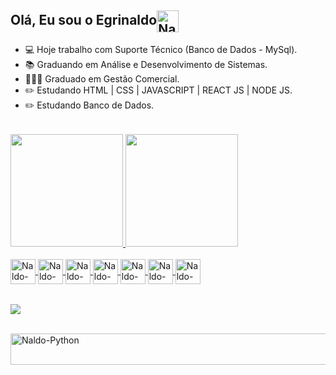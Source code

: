 ## <div>Olá, Eu sou o Egrinaldo<img align="center" alt="Naldo-Linux" height="35" width="35" src="https://cdn-icons-png.flaticon.com/512/439/439278.png"> </div>

- 💻 Hoje trabalho com Suporte Técnico (Banco de Dados - MySql).
- 📚 Graduando em Análise e Desenvolvimento de Sistemas.
- 🧑🏾‍🎓 Graduado em Gestão Comercial.
- ✏️ Estudando HTML | CSS | JAVASCRIPT | REACT JS | NODE JS.
- ✏️ Estudando Banco de Dados.

<div style="display: inline_block"><br>
 <img align="center" alt="Naldo-Python"  height="1" width="10000" src="https://www.imagensanimadas.com/data/media/562/linha-imagem-animada-0386.gif">
</div>

<div>
  
<a href="https://github.com/egrinaldo">
<img height="180em" src="https://github-readme-stats.vercel.app/api?username=egrinaldo&theme=slateorange&show_icons=true">
<img height="180em" src="https://github-readme-stats.vercel.app/api/top-langs/?username=egrinaldo&theme=slateorange"> 
 
</div>

<div style="display: inline_block"><br>
   
  <img align="center" alt="Naldo-db" height="40" width="40" src="https://cdn-icons-png.flaticon.com/512/5816/5816015.png">
  <img align="center" alt="Naldo-Ln" height="40" width="40" src="https://cdn-icons-png.flaticon.com/512/9788/9788035.png">
  
  <img align="center" alt="Naldo-node" height="40" width="40" src="https://cdn-icons-png.flaticon.com/128/5968/5968322.png">
  <img align="center" alt="Naldo-Ln" height="40" width="40" src="https://cdn-icons-png.flaticon.com/512/9788/9788035.png">
  
  <img align="center" alt="Naldo-Linux" height="40" width="40" src="https://cdn-icons-png.flaticon.com/128/246/246185.png">
  <img align="center" alt="Naldo-Ln" height="40" width="40" src="https://cdn-icons-png.flaticon.com/512/9788/9788035.png">

   <img align="center" alt="Naldo-Ln" height="40" width="40" src="https://cdn-icons-png.flaticon.com/128/1199/1199113.png">
  
</div>
 <div style="display: inline_block"><br>
 <img align="center" alt="Naldo-Python"  height="1" width="10000" src="https://www.imagensanimadas.com/data/media/562/linha-imagem-animada-0386.gif">
</div>
<div>
  
  <a href="https://www.linkedin.com/in/egrinaldojr/" target="blank"><img src="https://img.shields.io/badge/LinkedIn-0077B5?style=for-the-badge&logo=linkedin&logoColor=white">
  
</div>
  
 <div style="display: inline_block"><br>
 <img align="center" alt="Naldo-Python"  height="50" width="10000" src="https://www.imagensanimadas.com/data/media/134/linha-divisoria-imagem-animada-0097.gif">
</div>
